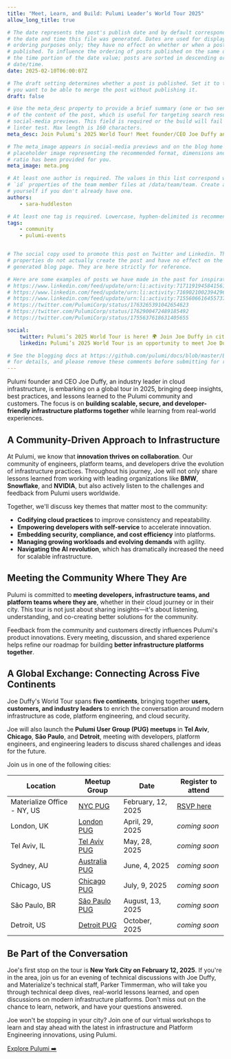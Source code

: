```yaml
---
title: "Meet, Learn, and Build: Pulumi Leader’s World Tour 2025"
allow_long_title: true

# The date represents the post's publish date and by default corresponds with
# the date and time this file was generated. Dates are used for display and
# ordering purposes only; they have no effect on whether or when a post is
# published. To influence the ordering of posts published on the same date, use
# the time portion of the date value; posts are sorted in descending order by
# date/time.
date: 2025-02-10T06:00:07Z

# The draft setting determines whether a post is published. Set it to true if
# you want to be able to merge the post without publishing it.
draft: false

# Use the meta_desc property to provide a brief summary (one or two sentences)
# of the content of the post, which is useful for targeting search results or
# social-media previews. This field is required or the build will fail the
# linter test. Max length is 160 characters.
meta_desc: Join Pulumi’s 2025 World Tour! Meet founder/CEO Joe Duffy and learn best practices and lessons learned. Network with cloud, DevOps, and platform experts.

# The meta_image appears in social-media previews and on the blog home page. A
# placeholder image representing the recommended format, dimensions and aspect
# ratio has been provided for you.
meta_image: meta.png

# At least one author is required. The values in this list correspond with the
# `id` properties of the team member files at /data/team/team. Create a file for
# yourself if you don't already have one.
authors:
    - sara-huddleston

# At least one tag is required. Lowercase, hyphen-delimited is recommended.
tags:
    - community
    - pulumi-events


# The social copy used to promote this post on Twitter and Linkedin. These
# properties do not actually create the post and have no effect on the
# generated blog page. They are here strictly for reference.

# Here are some examples of posts we have made in the past for inspiration:
# https://www.linkedin.com/feed/update/urn:li:activity:7171191945841561601
# https://www.linkedin.com/feed/update/urn:li:activity:7169021002394296320
# https://www.linkedin.com/feed/update/urn:li:activity:7155606616455737345
# https://twitter.com/PulumiCorp/status/1763265391042654623
# https://twitter.com/PulumiCorp/status/1762900472489185492
# https://twitter.com/PulumiCorp/status/1755637618631405655

social:
    twitter: Pulumi’s 2025 World Tour is here! 🌍 Join Joe Duffy in cities worldwide to discuss best practices lessons learned & shape the future of infrastructure platforms 🚀 
    linkedin: Pulumi’s 2025 World Tour is an opportunity to meet Joe Duffy, an industry leader in cloud infrastructure, and gain insights into best practices, lessons learned, and how leading companies like BMW, Snowflake, and NVIDIA are building scalable, secure platforms. This tour is about exchanging ideas, learning from real-world experiences, and shaping the future of cloud infrastructure and platform engineering practices together.  Engage with Joe and the Pulumi community at meetups across five continents and be part of the conversation driving innovation.

# See the blogging docs at https://github.com/pulumi/docs/blob/master/BLOGGING.md
# for details, and please remove these comments before submitting for review.
---
```


Pulumi founder and CEO Joe Duffy, an industry leader in cloud infrastructure, is embarking on a global tour in 2025, bringing deep insights, best practices, and lessons learned to the Pulumi community and customers. The focus is on **building scalable, secure, and developer-friendly infrastructure platforms together** while learning from real-world experiences.

<!--more-->

## A Community-Driven Approach to Infrastructure

At Pulumi, we know that **innovation thrives on collaboration**. Our community of engineers, platform teams, and developers drive the evolution of infrastructure practices. Throughout his journey, Joe will not only share lessons learned from working with leading organizations like **BMW**, **Snowflake**, and **NVIDIA**, but also actively listen to the challenges and feedback from Pulumi users worldwide.

Together, we'll discuss key themes that matter most to the community:

- **Codifying cloud practices** to improve consistency and repeatability.
- **Empowering developers with self-service** to accelerate innovation.
- **Embedding security, compliance, and cost efficiency** into platforms.
- **Managing growing workloads and evolving demands** with agility.
- **Navigating the AI revolution**, which has dramatically increased the need for scalable infrastructure.

## Meeting the Community Where They Are

Pulumi is committed to **meeting developers, infrastructure teams, and platform teams where they are**, whether in their cloud journey or in their city. This tour is not just about sharing insights—it's about listening, understanding, and co-creating better solutions for the community.

Feedback from the community and customers directly influences Pulumi's product innovations. Every meeting, discussion, and shared experience helps refine our roadmap for building **better infrastructure platforms together**.

## A Global Exchange: Connecting Across Five Continents

Joe Duffy's World Tour spans **five continents**, bringing together **users, customers, and industry leaders** to enrich the conversation around modern infrastructure as code, platform engineering, and cloud security.

Joe will also launch the **Pulumi User Group (PUG) meetups** in **Tel Aviv**, **Chicago**, **São Paulo**, and **Detroit**, meeting with developers, platform engineers, and engineering leaders to discuss shared challenges and ideas for the future.

Join us in one of the following cities:

| Location          | Meetup Group    | Date               | Register to attend|
| ----------------- | --------  | ------------------ | ---------------   |
| Materialize Office - NY, US | [NYC PUG](https://www.meetup.com/new-york-pulumi-user-group/)   | February, 12, 2025 | [RSVP here](https://info.pulumi.com/pug-meetup/nyc)         |
| London, UK | [London PUG](https://www.meetup.com/london-pulumi-user-group/)   | April, 29, 2025 | *coming soon*            |
| Tel Aviv, IL | [Tel Aviv PUG](https://www.meetup.com/tel-aviv-pulumi-user-group/)  | May, 28, 2025 | *coming soon*            |
| Sydney, AU | [Australia PUG](https://www.meetup.com/australia-pulumi-user-group/)  | June, 4, 2025 | *coming soon*            |
| Chicago, US | [Chicago PUG](https://www.meetup.com/chicago-pulumi-user-group/)  | July, 9, 2025 | *coming soon*            |
| São Paulo, BR | [São Paulo PUG](https://www.meetup.com/sao-paulo-pulumi-user-group/)  | August, 13, 2025 | *coming soon*      |
| Detroit, US | [Detroit PUG](https://www.meetup.com/detroit-pulumi-user-group/)  | October, 2025 | *coming soon*            |

## Be Part of the Conversation

Joe's first stop on the tour is **New York City on February 12, 2025**. If you're in the area, join us for an evening of technical discussions with Joe Duffy, and Materialize's technical staff, Parker Timmerman, who will take you through technical deep dives, real-world lessons learned, and open discussions on modern infrastructure platforms. Don't miss out on the chance to learn, network, and have your questions answered.

Joe won't be stopping in your city? Join one of our virtual workshops to learn and stay ahead with the latest in infrastructure and Platform Engineering innovations, using Pulumi.

[Explore Pulumi ➡️](https://www.pulumi.com/docs/iac/)
